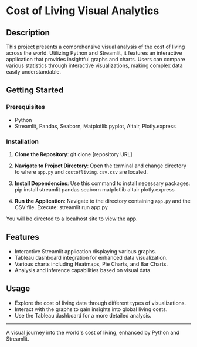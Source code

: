 # Cost of Living Visual Analytics

## Description
This project presents a comprehensive visual analysis of the cost of living across the world. Utilizing Python and Streamlit, it features an interactive application that provides insightful graphs and charts. Users can compare various statistics through interactive visualizations, making complex data easily understandable.

## Getting Started

### Prerequisites
- Python
- Streamlit, Pandas, Seaborn, Matplotlib.pyplot, Altair, Plotly.express

### Installation
1. **Clone the Repository**:
    git clone [repository URL]

2. **Navigate to Project Directory**:
Open the terminal and change directory to where `app.py` and `costofliving.csv.csv` are located.

3. **Install Dependencies**:
    Use this command to install necessary packages: 
    pip install streamlit pandas seaborn matplotlib altair plotly.express

4. **Run the Application**:
Navigate to the directory containing `app.py` and the CSV file. Execute:
streamlit run app.py

You will be directed to a localhost site to view the app.

## Features
- Interactive Streamlit application displaying various graphs.
- Tableau dashboard integration for enhanced data visualization.
- Various charts including Heatmaps, Pie Charts, and Bar Charts.
- Analysis and inference capabilities based on visual data.

## Usage
- Explore the cost of living data through different types of visualizations.
- Interact with the graphs to gain insights into global living costs.
- Use the Tableau dashboard for a more detailed analysis.

---

A visual journey into the world's cost of living, enhanced by Python and Streamlit.

